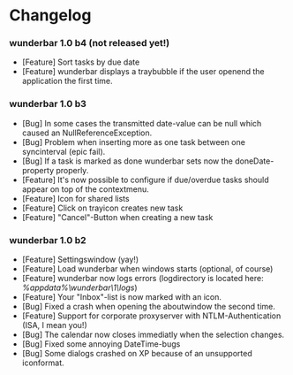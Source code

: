 Changelog
=========

### wunderbar 1.0 b4 (not released yet!)
* [Feature] Sort tasks by due date
* [Feature] wunderbar displays a traybubble if the user openend the application the first time.

### wunderbar 1.0 b3
* [Bug] In some cases the transmitted date-value can be null which caused an NullReferenceException.
* [Bug] Problem when inserting more as one task between one syncinterval (epic fail).
* [Bug] If a task is marked as done wunderbar sets now the doneDate-property properly.
* [Feature] It's now possible to configure if due/overdue tasks should appear on top of the contextmenu.
* [Feature] Icon for shared lists
* [Feature] Click on trayicon creates new task
* [Feature] "Cancel"-Button when creating a new task

### wunderbar 1.0 b2
* [Feature] Settingswindow (yay!)
* [Feature] Load wunderbar when windows starts (optional, of course)
* [Feature] wunderbar now logs errors (logdirectory is located here: *%appdata%\wunderbar\1\logs*)
* [Feature] Your "Inbox"-list is now marked with an icon.
* [Bug] Fixed a crash when opening the aboutwindow the second time.
* [Feature] Support for corporate proxyserver with NTLM-Authentication (ISA, I mean you!)
* [Bug] The calendar now closes immediatly when the selection changes.
* [Bug] Fixed some annoying DateTime-bugs
* [Bug] Some dialogs crashed on XP because of an unsupported iconformat.